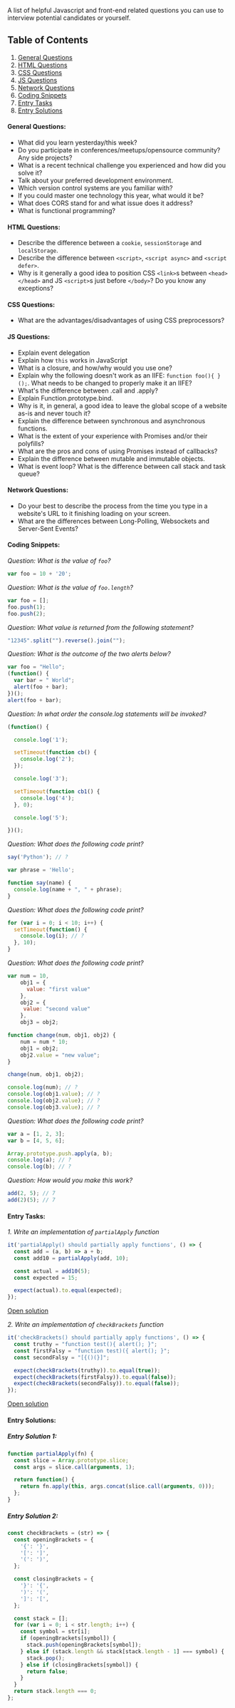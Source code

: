 A list of helpful Javascript and front-end related questions you can use to interview potential candidates or yourself.

## Table of Contents

  1. [General Questions](#general-questions)
  1. [HTML Questions](#html-questions)
  1. [CSS Questions](#css-questions)
  1. [JS Questions](#js-questions)
  1. [Network Questions](#network-questions)
  1. [Coding Snippets](#coding-questions)
  1. [Entry Tasks](#entry-tasks)
  1. [Entry Solutions](#entry-solutions)

#### General Questions:

* What did you learn yesterday/this week?
* Do you participate in conferences/meetups/opensource community? Any side projects?
* What is a recent technical challenge you experienced and how did you solve it?
* Talk about your preferred development environment.
* Which version control systems are you familiar with?
* If you could master one technology this year, what would it be?
* What does CORS stand for and what issue does it address?
* What is functional programming?

#### HTML Questions:

* Describe the difference between a `cookie`, `sessionStorage` and `localStorage`.
* Describe the difference between `<script>`, `<script async>` and `<script defer>`.
* Why is it generally a good idea to position CSS `<link>`s between `<head></head>` and JS `<script>`s just before `</body>`? Do you know any exceptions?

#### CSS Questions:

* What are the advantages/disadvantages of using CSS preprocessors?

#### JS Questions:

* Explain event delegation
* Explain how `this` works in JavaScript
* What is a closure, and how/why would you use one?
* Explain why the following doesn't work as an IIFE: `function foo(){ }();`. What needs to be changed to properly make it an IIFE?
* What's the difference between .call and .apply?
* Explain Function.prototype.bind.
* Why is it, in general, a good idea to leave the global scope of a website as-is and never touch it?
* Explain the difference between synchronous and asynchronous functions.
* What is the extent of your experience with Promises and/or their polyfills?
* What are the pros and cons of using Promises instead of callbacks?
* Explain the difference between mutable and immutable objects.
* What is event loop? What is the difference between call stack and task queue?

#### Network Questions:

* Do your best to describe the process from the time you type in a website's URL to it finishing loading on your screen.
* What are the differences between Long-Polling, Websockets and Server-Sent Events?

#### Coding Snippets:

*Question: What is the value of `foo`?*
```javascript
var foo = 10 + '20';
```

*Question: What is the value of `foo.length`?*
```javascript
var foo = [];
foo.push(1);
foo.push(2);
```

*Question: What value is returned from the following statement?*
```javascript
"12345".split("").reverse().join("");
```

*Question: What is the outcome of the two alerts below?*
```javascript
var foo = "Hello";
(function() {
  var bar = " World";
  alert(foo + bar);
})();
alert(foo + bar);
```

*Question: In what order the console.log statements will be invoked?*
```javascript
(function() {

  console.log('1');

  setTimeout(function cb() {
    console.log('2');
  });

  console.log('3');

  setTimeout(function cb1() {
    console.log('4');
  }, 0);

  console.log('5');

})();
```

*Question: What does the following code print?*
```javascript
say('Python'); // ?

var phrase = 'Hello';

function say(name) {
  console.log(name + ", " + phrase);
}
```

*Question: What does the following code print?*
```javascript
for (var i = 0; i < 10; i++) {
  setTimeout(function() {
    console.log(i); // ?
  }, 10);
}
```

*Question: What does the following code print?*
```javascript
var num = 10,
    obj1 = {
      value: "first value"
    },
    obj2 = {
     value: "second value"
    },
    obj3 = obj2;

function change(num, obj1, obj2) {
    num = num * 10;
    obj1 = obj2;
    obj2.value = "new value";
}

change(num, obj1, obj2);

console.log(num); // ?
console.log(obj1.value); // ?
console.log(obj2.value); // ?
console.log(obj3.value); // ?
```

*Question: What does the following code print?*
```javascript
var a = [1, 2, 3];
var b = [4, 5, 6];

Array.prototype.push.apply(a, b);
console.log(a); // ?
console.log(b); // ?
```

*Question: How would you make this work?*
```javascript
add(2, 5); // 7
add(2)(5); // 7
```


#### Entry Tasks:

*1. Write an implementation of `partialApply` function*
```javascript
it('partialApply() should partially apply functions', () => {
  const add = (a, b) => a + b;
  const add10 = partialApply(add, 10);

  const actual = add10(5);
  const expected = 15;

  expect(actual).to.equal(expected);
});
```
[Open solution](#entry-solution-1)

*2. Write an implementation of `checkBrackets` function*
```javascript
it('checkBrackets() should partially apply functions', () => {
  const truthy = "function test(){ alert(); }";
  const firstFalsy = "function test)({ alert(); }";
  const secondFalsy = "[{()(}]";

  expect(checkBrackets(truthy)).to.equal(true));
  expect(checkBrackets(firstFalsy)).to.equal(false));
  expect(checkBrackets(secondFalsy)).to.equal(false));
});
```
[Open solution](#entry-solution-2)

#### Entry Solutions:
##### Entry Solution 1:
```javascript
function partialApply(fn) {
  const slice = Array.prototype.slice;
  const args = slice.call(arguments, 1);

  return function() {
    return fn.apply(this, args.concat(slice.call(arguments, 0)));
  };
}
```

##### Entry Solution 2:
```javascript
const checkBrackets = (str) => {
  const openingBrackets = {
    '{': '}',
    '[': ']',
    '(': ')',
  };

  const closingBrackets = {
    '}': '{',
    ')': '(',
    ']': '[',
  };

  const stack = [];
  for (var i = 0; i < str.length; i++) {
    const symbol = str[i];
    if (openingBrackets[symbol]) {
      stack.push(openingBrackets[symbol]);
    } else if (stack.length && stack[stack.length - 1] === symbol) {
      stack.pop();
    } else if (closingBrackets[symbol]) {
      return false;
    }
  }
  return stack.length === 0;
};
```
